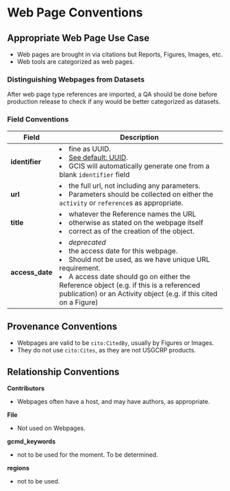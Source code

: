 # Web Page Conventions

## Appropriate Web Page Use Case

- Web pages are brought in via citations but Reports, Figures, Images, etc.  
- Web tools are categorized as web pages.  

### Distinguishing Webpages from Datasets

After web page type references are imported, a QA should be done before production release to check if any would be better categorized as datasets.

### Field Conventions

| Field | Description |
|-------|------------- | 
|**identifier**|<li> fine as UUID. <li> [See default: UUID](./Defaults.md#UUID).<li> GCIS will automatically generate one from a blank `identifier` field|
|**url**| <li> the full url, not including any parameters. <li> Parameters should be collected on either the `activity` or `reference`s as appropriate.|
|**title**|<li> whatever the Reference names the URL <li> otherwise as stated on the webpage itself <li> correct as of the creation of the object.|
|**access_date**| <li> *deprecated*<li> the access date for this webpage.<li> Should not be used, as we have unique URL requirement. <li> A access date should go on either the Reference object (e.g. if this is a referenced publication) or an Activity object (e.g. if this cited on a Figure)|

## Provenance Conventions

- Webpages are valid to be `cito:CitedBy`, usually by Figures or Images.  
- They do not use `cito:Cites`, as they are not USGCRP products.  

## Relationship Conventions

**Contributors**

 - Webpages often have a host, and may have authors, as appropriate.

**File**

 - Not used on Webpages.

**gcmd_keywords**
 - not to be used for the moment. To be determined.
 
**regions**
 - not to be used.
